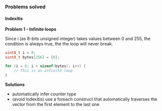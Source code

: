 ### Problems solved

#### Indexitis

**Problem 1 - Infinite loops**

Since i (as 8-bits unsigned integer) takes values between 0 and 255, the condition is always true, the the loop will never break.

```cpp
uint8_t i = 0;
uint8_t bytes[256] = {0};

for (i = 0; i < sizeof(bytes); i++) {
    // This is an infinite loop
}
```

**Solutions**

* automatically infer counter type
* (avoid indexitis) use a foreach construct that automatically traverses the vector from the first element to the last one


